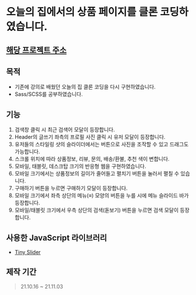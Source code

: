 # 오늘의 집에서의 상품 페이지를 클론 코딩하였습니다.

## [해당 프로젝트 주소](https://superpet21.github.io/tomorrow-house-p/)

## 목적

- 기존에 강의로 배웠던 오늘의 집 클론 코딩을 다시 구현하였습니다.
- Sass/SCSS를 공부하였습니다.

## 기능

1. 검색창 클릭 시 최근 검색어 모달이 등장합니다.
2. Header의 글쓰기 좌측의 프로필 사진 클릭 시 유저 모달이 등장합니다.
3. 유저들의 스타일링 샷의 슬라이더에서는 버튼으로 사진을 조작할 수 있고 드래그도 가능합니다.
4. 스크롤 위치에 따라 상품정보, 리뷰, 문의, 배송/환불, 추천 색이 변합니다.
5. 모바일, 태블릿, 데스크탑 크기의 반응형 웹을 구현하였습니다.
6. 모바일 크기에서는 상품정보의 길이가 줄어들고 펼치기 버튼을 눌러서 펼칠 수 있습니다.
7. 구매하기 버튼을 누르면 구매하기 모달이 등장합니다.
8. 모바일 크기에서 좌측 상단의 메뉴(≡) 모양의 버튼을 누를 시에 메뉴 슬라이드 바가 등장합니다.
9. 모바일/태블릿 크기에서 우측 상단의 검색(돋보기) 버튼을 누르면 검색 모달이 등장합니다.

## 사용한 JavaScript 라이브러리

- [Tiny Slider](https://github.com/ganlanyuan/tiny-slider)

## 제작 기간

> 21.10.16 ~ 21.11.03
